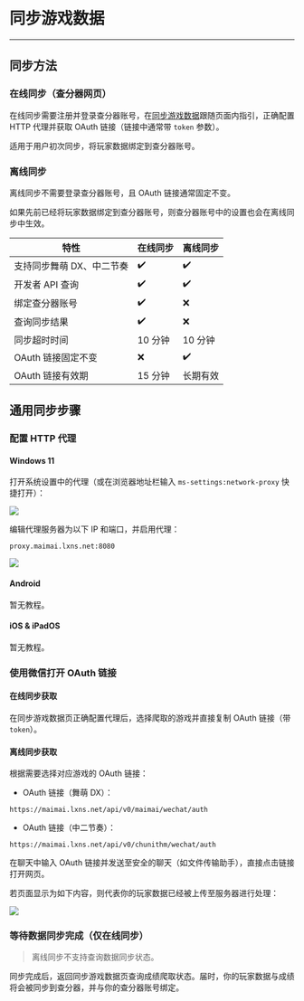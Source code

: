 # 同步游戏数据

---

## 同步方法

### 在线同步（查分器网页）

在线同步需要注册并登录查分器账号，在[同步游戏数据](/user/sync)跟随页面内指引，正确配置 HTTP 代理并获取 OAuth 链接（链接中通常带 `token` 参数）。

适用于用户初次同步，将玩家数据绑定到查分器账号。

### 离线同步

离线同步不需要登录查分器账号，且 OAuth 链接通常固定不变。

如果先前已经将玩家数据绑定到查分器账号，则查分器账号中的设置也会在离线同步中生效。

| 特性 | 在线同步 | 离线同步 |
|-|-|-|
| 支持同步舞萌 DX、中二节奏 | ✔️ | ✔️ |
| 开发者 API 查询 | ✔️ | ✔️ |
| 绑定查分器账号 | ✔️ | ❌ |
| 查询同步结果 | ✔️ | ❌ |
| 同步超时时间 | 10 分钟 | 10 分钟 |
| OAuth 链接固定不变 | ❌ | ✔️ |
| OAuth 链接有效期 | 15 分钟 | 长期有效 |

## 通用同步步骤

### 配置 HTTP 代理

#### Windows 11

打开系统设置中的代理（或在浏览器地址栏输入 `ms-settings:network-proxy` 快捷打开）：

![](https://image.lxns.net/i/2024/02/19/102207.png)

编辑代理服务器为以下 IP 和端口，并启用代理：

```
proxy.maimai.lxns.net:8080
```

![](https://image.lxns.net/i/2024/02/19/102250.png)


#### Android

暂无教程。

#### iOS & iPadOS

暂无教程。

### 使用微信打开 OAuth 链接

#### 在线同步获取

在同步游戏数据页正确配置代理后，选择爬取的游戏并直接复制 OAuth 链接（带 `token`）。

#### 离线同步获取

根据需要选择对应游戏的 OAuth 链接：

- OAuth 链接（舞萌 DX）：
```
https://maimai.lxns.net/api/v0/maimai/wechat/auth
```

- OAuth 链接（中二节奏）：
```
https://maimai.lxns.net/api/v0/chunithm/wechat/auth
```

在聊天中输入 OAuth 链接并发送至安全的聊天（如文件传输助手），直接点击链接打开网页。

若页面显示为如下内容，则代表你的玩家数据已经被上传至服务器进行处理：

![](https://image.lxns.net/i/2024/02/19/102330.png)

### 等待数据同步完成（仅在线同步）

> 离线同步不支持查询数据同步状态。

同步完成后，返回同步游戏数据页查询成绩爬取状态。届时，你的玩家数据与成绩将会被同步到查分器，并与你的查分器账号绑定。
